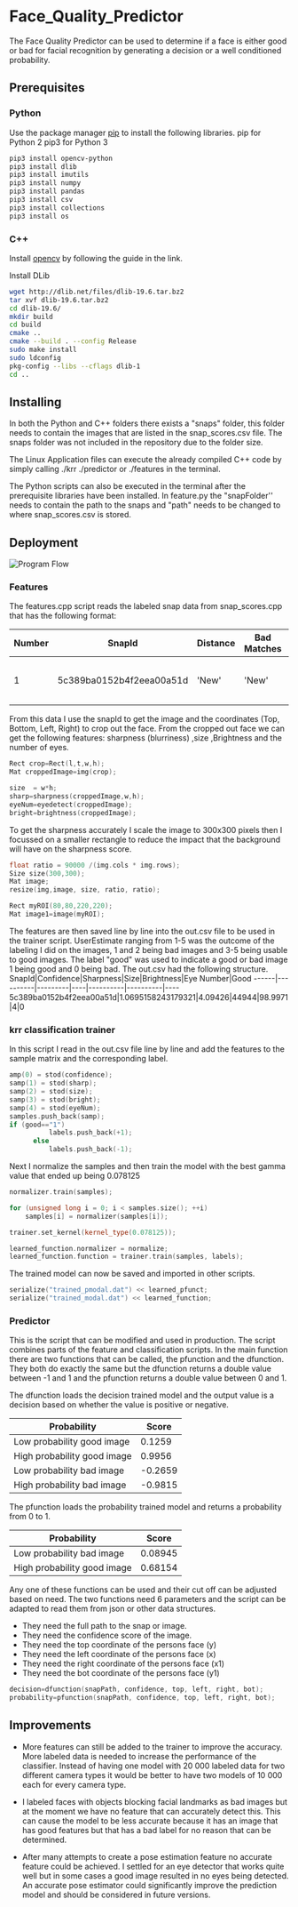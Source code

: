 # Face_Quality_Predictor

The Face Quality Predictor can be used to determine if a face is either good or bad for facial recognition by  generating a decision or a well conditioned probability.

## Prerequisites

### Python

Use the package manager [pip](https://pip.pypa.io/en/stable/) to install the following libraries.
pip for Python 2
pip3 for Python 3

```bash
pip3 install opencv-python
pip3 install dlib
pip3 install imutils
pip3 install numpy
pip3 install pandas
pip3 install csv
pip3 install collections
pip3 install os
```
### C++
Install [opencv](https://cv-tricks.com/installation/opencv-4-1-ubuntu18-04/) by following the guide in the link.

Install DLib
```bash
wget http://dlib.net/files/dlib-19.6.tar.bz2
tar xvf dlib-19.6.tar.bz2
cd dlib-19.6/
mkdir build
cd build
cmake ..
cmake --build . --config Release
sudo make install
sudo ldconfig
pkg-config --libs --cflags dlib-1
cd ..
```
## Installing
In both the Python and C++ folders there exists a "snaps" folder, this folder needs to contain the images that are listed in the snap_scores.csv file. The snaps folder was not included in the repository due to the folder size.

The Linux Application files can execute the already compiled C++ code by simply calling ./krr ./predictor or ./features in the terminal.

The Python scripts can also be executed in the terminal after the prerequisite libraries have been installed. In feature.py the "snapFolder'' needs to contain the path to the snaps and "path" needs to be changed to where snap_scores.csv is stored.

## Deployment

![Program Flow](https://octodex.github.com/images/yaktocat.png)

### Features

The features.cpp script reads the labeled snap data from snap_scores.cpp that has the following format:

Number|SnapId|Distance|Bad Matches|Total Matches|Confidence|FaceId|Top|Bottom|Left|Right|UserEstimate
------|------|--------|-----------|-------------|----------|------|---|------|----|-----|------------
1|5c389ba0152b4f2eea00a51d| 'New'| 'New'| 'New'|1.0695158243179321|0c9b16cc-e3dc-4288-b235-ed76e9011adc|195|407|343|555|3

From this data I use the snapId to get the image and the coordinates (Top, Bottom, Left, Right) to crop out the face. From the cropped out face we can get the following features: sharpness (blurriness) ,size ,Brightness and the number of eyes.
```C++
Rect crop=Rect(l,t,w,h);
Mat croppedImage=img(crop);

size  = w*h;
sharp=sharpness(croppedImage,w,h);
eyeNum=eyedetect(croppedImage);
bright=brightness(croppedImage);
```

 To get the sharpness accurately I scale the image to 300x300 pixels then I focussed on a smaller rectangle to reduce the impact that the background will have on the sharpness score.
```C++
float ratio = 90000 /(img.cols * img.rows);
Size size(300,300);
Mat image;
resize(img,image, size, ratio, ratio);

Rect myROI(80,80,220,220);
Mat image1=image(myROI);
```
The features are then saved line by line into the out.csv file to be used in the trainer script. UserEstimate ranging from 1-5 was the outcome of the labeling I did on the images, 1 and 2 being bad images and 3-5 being usable to good images. The label "good" was used to indicate a good or bad image 1 being good and 0 being bad. The out.csv had the following structure.
SnapId|Confidence|Sharpness|Size|Brightness|Eye Number|Good
------|----------|---------|----|----------|----------|----
5c389ba0152b4f2eea00a51d|1.0695158243179321|4.09426|44944|98.9971|4|0

### krr classification trainer

In this script I read in the out.csv file line by line and add the features to the sample matrix and the corresponding label.
```C++
amp(0) = stod(confidence);
samp(1) = stod(sharp);
samp(2) = stod(size);
samp(3) = stod(bright);
samp(4) = stod(eyeNum);
samples.push_back(samp);
if (good=="1")
          labels.push_back(+1);
      else
          labels.push_back(-1);
```
Next I normalize the samples and then train the model with the best gamma value that ended up being 0.078125
```C++
normalizer.train(samples);

for (unsigned long i = 0; i < samples.size(); ++i)
    samples[i] = normalizer(samples[i]);

trainer.set_kernel(kernel_type(0.078125));

learned_function.normalizer = normalize;  
learned_function.function = trainer.train(samples, labels);
```
The trained model can now be saved and imported in other scripts.
```C++
serialize("trained_pmodal.dat") << learned_pfunct;
serialize("trained_modal.dat") << learned_function;
```
### Predictor

This is the script that can be modified and used in production. The script combines parts of the feature and classification scripts. In the main function there are two functions that can be called, the pfunction and the dfunction. They both do exactly the same but the dfunction returns a double value between -1 and 1 and the pfunction returns a double value between 0 and 1.

The dfunction loads the decision trained model and the output value is a decision based on whether the value is positive or negative.

Probability|Score
-----------|-----
Low probability good image|0.1259
High probability good image|0.9956
Low probability bad image|-0.2659
High probability bad image|-0.9815

The pfunction loads the probability trained model and returns a probability from 0 to 1.

Probability|Score
-----------|-----
Low probability bad image|0.08945
High probability good image|0.68154

Any one of these functions can be used and their cut off can be adjusted based on need.
The two functions need 6 parameters and the script can be adapted to read them from json or other data structures.

* They need the full path to the snap or image.
* They need the confidence score of the image.
* They need the top coordinate of the persons face (y)
* They need the left coordinate of the persons face (x)
* They need the right coordinate of the persons face (x1)
* They need the bot coordinate of the persons face (y1)



```C++
decision=dfunction(snapPath, confidence, top, left, right, bot);
probability=pfunction(snapPath, confidence, top, left, right, bot);
```
## Improvements

* More features can still be added to the trainer to improve the accuracy. More labeled data is needed to increase the performance of the classifier. Instead of having one model with 20 000 labeled data for two different camera types it would be better to have two models of 10 000 each for every camera type.

* I labeled faces with objects blocking facial landmarks as bad images but at the moment we have no feature that can accurately detect this. This can cause the model to be less accurate because it has an image that has good features but that has a bad label for no reason that can be determined.

* After many attempts to create a pose estimation feature no accurate feature could be achieved. I settled for an eye detector that works quite well but in some cases a good image resulted in no eyes being detected. An accurate pose estimator could significantly improve the prediction model and should be considered in future versions.
